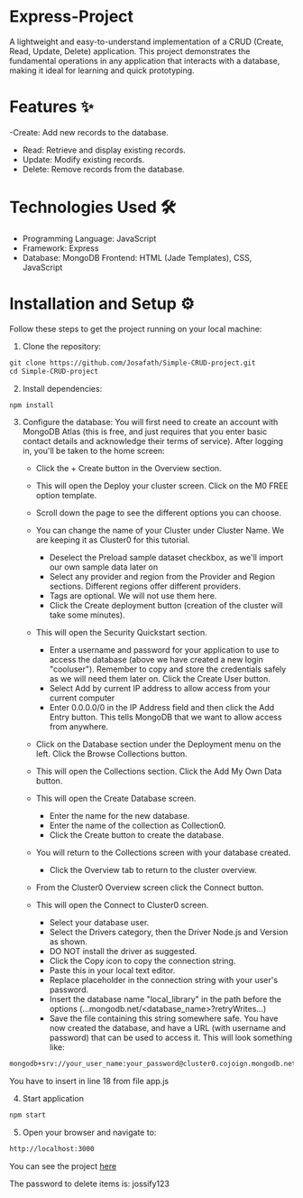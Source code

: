 # Express-Project
A lightweight and easy-to-understand implementation of a CRUD (Create, Read, Update, Delete) application. This project demonstrates the fundamental operations in any application that interacts with a database, making it ideal for learning and quick prototyping.

# Features ✨
-Create: Add new records to the database.
- Read: Retrieve and display existing records.
- Update: Modify existing records.
- Delete: Remove records from the database.

# Technologies Used 🛠️
- Programming Language: JavaScript
- Framework: Express
- Database: MongoDB
Frontend: HTML (Jade Templates), CSS, JavaScript  


# Installation and Setup ⚙️

Follow these steps to get the project running on your local machine:

1. Clone the repository:
```markdown
git clone https://github.com/Josafath/Simple-CRUD-project.git
cd Simple-CRUD-project
```

2. Install dependencies:
```markdown
npm install 
```

3. Configure the database:
  You will first need to create an account with MongoDB Atlas (this is free, and just requires that you enter basic contact details and acknowledge their terms of service).
  After logging in, you'll be taken to the home screen:
    - Click the + Create button in the Overview section.
    - This will open the Deploy your cluster screen. Click on the M0 FREE option template.
    - Scroll down the page to see the different options you can choose.
    - You can change the name of your Cluster under Cluster Name. We are keeping it as Cluster0 for this tutorial.
        - Deselect the Preload sample dataset checkbox, as we'll import our own sample data later on
        - Select any provider and region from the Provider and Region sections. Different regions offer different providers.
        - Tags are optional. We will not use them here.
        - Click the Create deployment button (creation of the cluster will take some minutes).
    - This will open the Security Quickstart section.
      - Enter a username and password for your application to use to access the database (above we have created a new login "cooluser"). Remember to copy and store the credentials safely as we will need them later on. Click the Create User button.
      - Select Add by current IP address to allow access from your current computer
      - Enter 0.0.0.0/0 in the IP Address field and then click the Add Entry button. This tells MongoDB that we want to allow access from anywhere.
        
    -  Click on the Database section under the Deployment menu on the left. Click the Browse Collections button.
    -  This will open the Collections section. Click the Add My Own Data button.
    -  This will open the Create Database screen.
        - Enter the name for the new database.
        - Enter the name of the collection as Collection0.
        - Click the Create button to create the database.
          
    - You will return to the Collections screen with your database created.
      - Click the Overview tab to return to the cluster overview.
     
    - From the Cluster0 Overview screen click the Connect button.
      
    - This will open the Connect to Cluster0 screen.
      - Select your database user.
      - Select the Drivers category, then the Driver Node.js and Version as shown.
      - DO NOT install the driver as suggested.
      - Click the Copy icon to copy the connection string.
      - Paste this in your local text editor.
      - Replace <password> placeholder in the connection string with your user's password.
      - Insert the database name "local_library" in the path before the options (...mongodb.net/<database_name>?retryWrites...)
      - Save the file containing this string somewhere safe.
You have now created the database, and have a URL (with username and password) that can be used to access it. This will look something like: 
```markdown
mongodb+srv://your_user_name:your_password@cluster0.cojoign.mongodb.net/<db_name>?retryWrites=true&w=majority&appName=Cluster0
```
You have to insert in line 18 from file app.js

4. Start application

```markdown
npm start
```

5. Open your browser and navigate to:
```markdown
http://localhost:3000
```


You can see the project [here](https://knowledgeable-speckle-juice.glitch.me)



The password to delete items is: jossify123


